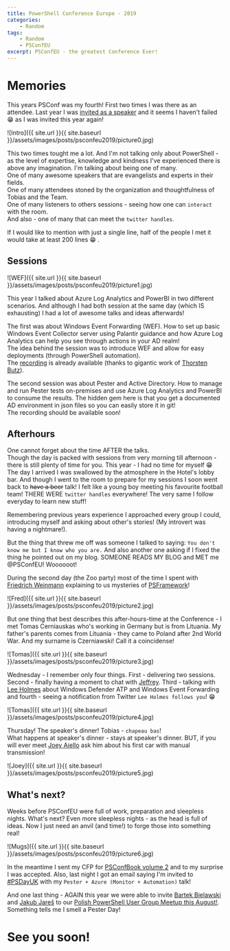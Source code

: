 ```yaml
---
title: PowerShell Conference Europe - 2019
categories:
    - Random
tags:
    - Random
    - PSConfEU
excerpt: PSConfEU - the greatest Conference Ever!
---
```


# Memories

This years PSConf was my fourth! First two times I was there as an attendee. Last year I was [invited as a speaker](https://www.mczerniawski.pl/random/psconfeu/) and it seems I haven't failed :grin: as I was invited this year again!

![Intro]({{ site.url }}{{ site.baseurl }}/assets/images/posts/psconfeu2019/picture0.jpg)

This two times tought me a lot. And I'm not talking only about PowerShell - as the level of expertise, knowledge and kindness I've experienced there is above any imagination. I'm talking about being one of many.  
One of many awesome speakers that are evangelists and experts in their fields.  
One of many attendees stoned by the organization and thoughtfulness of Tobias and the Team.  
One of many listeners to others sessions - seeing how one can `interact` with the room.  
And also - one of many that can meet the `twitter handles`.

If I would like to mention with just a single line, half of the people I met it would take at least 200 lines :grin: .

## Sessions

![WEF]({{ site.url }}{{ site.baseurl }}/assets/images/posts/psconfeu2019/picture1.jpg)

This year I talked about Azure Log Analytics and PowerBI in two different scenarios.  And although I had both session at the same day (which IS exhausting) I had a lot of awesome talks and ideas afterwards!

The first was about Windows Event Forwarding (WEF). How to set up basic Windows Event Collector server using Palantir guidance and how Azure Log Analytics can help you see through actions in your AD realm!  
The idea behind the session was to introduce WEF and allow for easy deployments (through PowerShell automation).  
The [recording](https://www.youtube.com/watch?v=uXCHSyrxjaU) is already available (thanks to gigantic work of [Thorsten Butz](https://twitter.com/thorstenbutz)).

The second session was about Pester and Active Directory. How to manage and run Pester tests on-premises and use Azure Log Analytics and PowerBI to consume the results. The hidden gem here is that you get a documented AD environment in json files so you can easily store it in git!  
The recording should be available soon!

## Afterhours

One cannot forget about the time AFTER the talks.  
Though the day is packed with sessions from very morning till afternoon - there is still plenty of time for you. This year - I had no time for myself :grin: The day I arrived I was swallowed by the atmosphere in the Hotel's lobby bar. And though I went to the room to prepare for my sessions I soon went back to ~~have a beer~~ talk! I felt like a young boy meeting his favourite football team! THERE WERE `twitter handles` everywhere! The very same I follow everyday to learn new stuff!

Remembering previous years experience I approached every group I could, introducing myself and asking about other's stories! (My introvert was having a nightmare!).

But the thing that threw me off was someone I talked to saying: `You don't know me but I know who you are.` And also another one asking if I fixed the thing he pointed out on my blog. SOMEONE READS MY BLOG and MET me @PSConfEU! Woooooot!

During the second day (the Zoo party) most of the time I spent with [Friedrich Weinmann](https://twitter.com/FredWeinmann) explaining to us mysteries of [PSFramework](https://psframework.org/)!

![Fred]({{ site.url }}{{ site.baseurl }}/assets/images/posts/psconfeu2019/picture2.jpg)

But one thing that best describes this after-hours-time at the Conference - I met Tomas Cerniauskas who's working in Germany but is from Lituania. My father's parents comes from Lituania - they came to Poland after 2nd World War. And my surname is Czerniawski! Call it a coincidense!

![Tomas]({{ site.url }}{{ site.baseurl }}/assets/images/posts/psconfeu2019/picture3.jpg)

Wednesday - I remember only four things. First - delivering two sessions. Second - finally having a moment to chat with [Jeffrey](https://twitter.com/jsnover). Third - talking with [Lee Holmes](https://twitter.com/Lee_Holmes) about Windows Defender ATP and Windows Event Forwarding and fourth - seeing a notification from Twitter `Lee Holmes follows you`! :grin:

![Tomas]({{ site.url }}{{ site.baseurl }}/assets/images/posts/psconfeu2019/picture4.jpg)

Thursday! The speaker's dinner! Tobias - `chapeau bas`!  
What happens at speaker's dinner - stays at speaker's dinner. BUT, if you will ever meet [Joey Aiello](https://twitter.com/joeyaiello) ask him about his first car with manual transmission!

![Joey]({{ site.url }}{{ site.baseurl }}/assets/images/posts/psconfeu2019/picture5.jpg)

## What's next?

Weeks before PSConfEU were full of work, preparation and sleepless nights. What's next? Even more sleepless nights - as the head is full of ideas. Now I just need an anvil (and time!) to forge those into something real!

![Mugs]({{ site.url }}{{ site.baseurl }}/assets/images/posts/psconfeu2019/picture6.jpg)

In the meantime I sent my CFP for [PSConfBook volume 2](https://leanpub.com/psconfbook2/) and to my surprise I was accepted. Also, last night I got an email saying I'm invited to [#PSDayUK](https://psday.uk/) with my `Pester + Azure (Monitor + Automation)` talk!

And one last thing - AGAIN this year we were able to invite [Bartek Bielawski](https://twitter.com/bielawb) and [Jakub Jareš](https://twitter.com/nohwnd) to our [Polish PowerShell User Group Meetup this August!](https://www.meetup.com/Polish-PowerShell-Group-PPoSh/events/262821123/). Something tells me I smell a Pester Day!

# See you soon!
